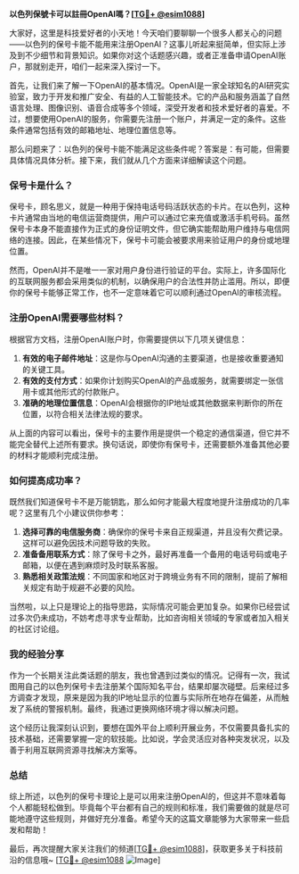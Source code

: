 **以色列保號卡可以註冊OpenAI嗎？[[TG💪+ @esim1088](https://t.me/s/esim1088)]**

大家好，这里是科技爱好者的小天地！今天咱们要聊聊一个很多人都关心的问题——以色列的保号卡能不能用来注册OpenAI？这事儿听起来挺简单，但实际上涉及到不少细节和背景知识。如果你对这个话题感兴趣，或者正准备申请OpenAI账户，那就别走开，咱们一起来深入探讨一下。

首先，让我们来了解一下OpenAI的基本情况。OpenAI是一家全球知名的AI研究实验室，致力于开发和推广安全、有益的人工智能技术。它的产品和服务涵盖了自然语言处理、图像识别、语音合成等多个领域，深受开发者和技术爱好者的喜爱。不过，想要使用OpenAI的服务，你需要先注册一个账户，并满足一定的条件。这些条件通常包括有效的邮箱地址、地理位置信息等。

那么问题来了：以色列的保号卡能不能满足这些条件呢？答案是：有可能，但需要具体情况具体分析。接下来，我们就从几个方面来详细解读这个问题。

### 保号卡是什么？

保号卡，顾名思义，就是一种用于保持电话号码活跃状态的卡片。在以色列，这种卡片通常由当地的电信运营商提供，用户可以通过它来充值或激活手机号码。虽然保号卡本身不能直接作为正式的身份证明文件，但它确实能帮助用户维持与电信网络的连接。因此，在某些情况下，保号卡可能会被要求用来验证用户的身份或地理位置。

然而，OpenAI并不是唯一一家对用户身份进行验证的平台。实际上，许多国际化的互联网服务都会采用类似的机制，以确保用户的合法性并防止滥用。所以，即便你的保号卡能够正常工作，也不一定意味着它可以顺利通过OpenAI的审核流程。

### 注册OpenAI需要哪些材料？

根据官方文档，注册OpenAI账户时，你需要提供以下几项关键信息：

1. **有效的电子邮件地址**：这是你与OpenAI沟通的主要渠道，也是接收重要通知的关键工具。
2. **有效的支付方式**：如果你计划购买OpenAI的产品或服务，就需要绑定一张信用卡或其他形式的付款账户。
3. **准确的地理位置信息**：OpenAI会根据你的IP地址或其他数据来判断你的所在位置，以符合相关法律法规的要求。

从上面的内容可以看出，保号卡的主要作用是提供一个稳定的通信渠道，但它并不能完全替代上述所有要求。换句话说，即使你有保号卡，还需要额外准备其他必要的材料才能顺利完成注册。

### 如何提高成功率？

既然我们知道保号卡不是万能钥匙，那么如何才能最大程度地提升注册成功的几率呢？这里有几个小建议供你参考：

1. **选择可靠的电信服务商**：确保你的保号卡来自正规渠道，并且没有欠费记录。这样可以避免因技术问题导致的失败。
2. **准备备用联系方式**：除了保号卡之外，最好再准备一个备用的电话号码或电子邮箱，以便在遇到麻烦时及时联系客服。
3. **熟悉相关政策法规**：不同国家和地区对于跨境业务有不同的限制，提前了解相关规定有助于规避不必要的风险。

当然啦，以上只是理论上的指导思路，实际情况可能会更加复杂。如果你已经尝试过多次仍未成功，不妨考虑寻求专业帮助，比如咨询相关领域的专家或者加入相关的社区讨论组。

### 我的经验分享

作为一个长期关注此类话题的朋友，我也曾遇到过类似的情况。记得有一次，我试图用自己的以色列保号卡去注册某个国际知名平台，结果却屡次碰壁。后来经过多方调查才发现，原来是因为我的IP地址显示的位置与实际所在地存在偏差，从而触发了系统的警报机制。最终，我通过更换网络环境才得以解决问题。

这个经历让我深刻认识到，要想在国外平台上顺利开展业务，不仅需要具备扎实的技术基础，还需要掌握一定的软技能。比如说，学会灵活应对各种突发状况，以及善于利用互联网资源寻找解决方案等。

### 总结

综上所述，以色列的保号卡理论上是可以用来注册OpenAI的，但这并不意味着每个人都能轻松做到。毕竟每个平台都有自己的规则和标准，我们需要做的就是尽可能地遵守这些规则，并做好充分准备。希望今天的这篇文章能够为大家带来一些启发和帮助！

最后，再次提醒大家关注我们的频道[[TG💪+ @esim1088](https://t.me/s/esim1088)]，获取更多关于科技前沿的信息哦~ [[TG💪+ @esim1088](https://t.me/s/esim1088) ![Image](https://i.postimg.cc/4NQfJmqS/Snipaste-2025-05-13-00-14-12.png)]